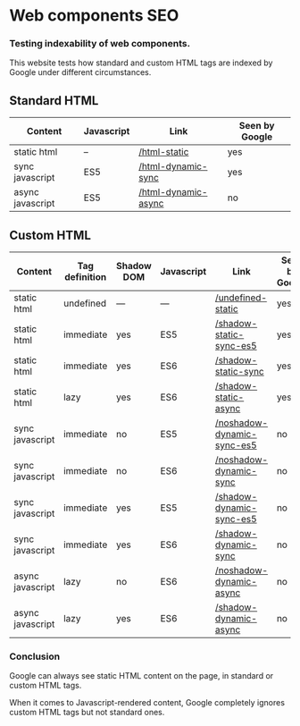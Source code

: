 # Web components SEO
### Testing indexability of web components.

This website tests how standard and custom HTML tags are indexed by Google under different circumstances.


## Standard HTML

| Content          | Javascript | Link                                                                                    | Seen by Google |
|------------------|------------|-----------------------------------------------------------------------------------------|----------------|
| static html      | –          | [/html-static](https://leofavre.github.io/web-components-seo/html-static)               | yes            |
| sync javascript  | ES5        | [/html-dynamic-sync](https://leofavre.github.io/web-components-seo/html-dynamic-sync)   | yes            |
| async javascript | ES5        | [/html-dynamic-async](https://leofavre.github.io/web-components-seo/html-dynamic-async) | no             |


## Custom HTML

| Content          | Tag definition | Shadow DOM | Javascript | Link                                                                                                    | Seen by Google |
|------------------|----------------|------------|------------|---------------------------------------------------------------------------------------------------------|----------------|
| static html      | undefined      | —          | —          | [/undefined-static](https://leofavre.github.io/web-components-seo/undefined-static)                     | yes            |
| static html      | immediate      | yes        | ES5        | [/shadow-static-sync-es5](https://leofavre.github.io/web-components-seo/shadow-static-sync-es5)         | yes            |
| static html      | immediate      | yes        | ES6        | [/shadow-static-sync](https://leofavre.github.io/web-components-seo/shadow-static-sync)                 | yes            |
| static html      | lazy           | yes        | ES6        | [/shadow-static-async](https://leofavre.github.io/web-components-seo/shadow-static-async)               | yes            |
| sync javascript  | immediate      | no         | ES5        | [/noshadow-dynamic-sync-es5](https://leofavre.github.io/web-components-seo/noshadow-dynamic-sync-es5)   | no             |
| sync javascript  | immediate      | no         | ES6        | [/noshadow-dynamic-sync](https://leofavre.github.io/web-components-seo/noshadow-dynamic-sync)           | no             |
| sync javascript  | immediate      | yes        | ES5        | [/shadow-dynamic-sync-es5](https://leofavre.github.io/web-components-seo/shadow-dynamic-sync-es5)       | no             |
| sync javascript  | immediate      | yes        | ES6        | [/shadow-dynamic-sync](https://leofavre.github.io/web-components-seo/shadow-dynamic-sync)               | no             |
| async javascript | lazy           | no         | ES6        | [/noshadow-dynamic-async](https://leofavre.github.io/web-components-seo/noshadow-dynamic-async)         | no             |
| async javascript | lazy           | yes        | ES6        | [/shadow-dynamic-async](https://leofavre.github.io/web-components-seo/shadow-dynamic-async)             | no             |

### Conclusion

Google can always see static HTML content on the page, in standard or custom HTML tags.

When it comes to Javascript-rendered content, Google completely ignores custom HTML tags but not standard ones.